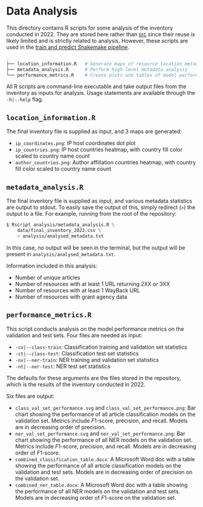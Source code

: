 # Data Analysis

This directory contains R scripts for some analysis of the inventory conducted in 2022. They are stored here rather than [src](../src/) since their reuse is likely limited and is strictly related to analysis. However, these scripts are used in the [train and predict Snakemake pipeline](../snakemake/train_predict.smk).

```sh
.
├── location_information.R   # Generate maps of resource location metadata
├── metadata_analysis.R      # Perform high-level metadata analysis
└── performance_metrics.R    # Create plots and tables of model performances
```

All R scripts are command-line executable and take output files from the inventory as inputs for analysis. Usage statements are available through the `-h|--help` flag.

## `location_information.R`

The final inventory file is supplied as input, and 3 maps are generated:

* `ip_coordinates.png`: IP host coordinates dot plot
* `ip_countries.png`: IP host countries heatmap, with country fill color scaled to country name count
* `author_countries.png`: Author affiliation countries heatmap, with country fill color scaled to country name count

## `metadata_analysis.R`

The final inventory file is supplied as input, and various metadata statistics are output to stdout. To easily save the output of this, simply redirect (`>`) the output to a file. For example, running from the root of the repository:

```sh
$ Rscript analysis/metadata_analysis.R \
    data/final_inventory_2022.csv \
    > analysis/analysed_metadata.txt
```

In this case, no output will be seen in the terminal, but the output will be present in `analysis/analysed_metadata.txt`.

Information included in this analysis:

* Number of unique articles
* Number of resources with at least 1 URL returning 2XX or 3XX
* Number of resources with at least 1 WayBack URL
* Number of resources with grant agency data

## `performance_metrics.R`

This script conducts analysis on the model performance metrics on the validation and test sets.
Four files are needed as input:

* `-cv|--class-train`: Classification training and validation set statistics
* `-ct|--class-test`: Classification test set statistics
* `-nv|--ner-train`: NER training and validation set statistics
* `-nt|--ner-test`: NER test set statistics

The defaults for these arguments are the files stored in the repository, which is the results of the inventory conducted in 2022.

Six files are output:

* `class_val_set_performance.svg` and `class_val_set_performance.png`: Bar chart showing the performance of all article classification models on the validation set. Metrics include *F*1-score, precision, and recall. Models are in decreasing order of precision.
* `ner_val_set_performance.svg` and `ner_val_set_performance.png`: Bar chart showing the performance of all NER models on the validation set. Metrics include *F*1-score, precision, and recall. Models are in decreasing order of *F*1-score.
* `combined_classification_table.docx`: A Microsoft Word doc with a table showing the performance of all article classification models on the validation and test sets. Models are in decreasing order of precision on the validation set.
* `combined_ner_table.docx`: A Microsoft Word doc with a table showing the performance of all NER models on the validation and test sets. Models are in decreasing order of *F*1-score on the validation set.
